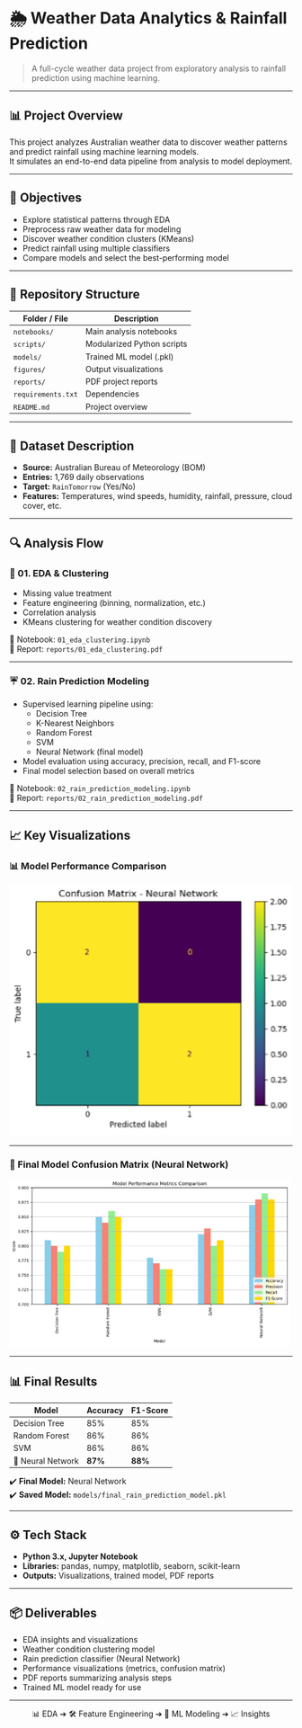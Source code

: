 # 🌦️ Weather Data Analytics & Rainfall Prediction

> A full-cycle weather data project from exploratory analysis to rainfall prediction using machine learning.

---

## 📊 Project Overview

This project analyzes Australian weather data to discover weather patterns and predict rainfall using machine learning models.  
It simulates an end-to-end data pipeline from analysis to model deployment.

---

## 🎯 Objectives

- Explore statistical patterns through EDA
- Preprocess raw weather data for modeling
- Discover weather condition clusters (KMeans)
- Predict rainfall using multiple classifiers
- Compare models and select the best-performing model

---

## 📂 Repository Structure

| Folder / File                 | Description                                          |
|-------------------------------|------------------------------------------------------|
| `notebooks/`                  | Main analysis notebooks                              |
| `scripts/`                    | Modularized Python scripts                           |
| `models/`                     | Trained ML model (.pkl)                              |
| `figures/`                    | Output visualizations                                |
| `reports/`                    | PDF project reports                                  |
| `requirements.txt`            | Dependencies                                         |
| `README.md`                   | Project overview                                     |

---

## 🧩 Dataset Description

- **Source:** Australian Bureau of Meteorology (BOM)  
- **Entries:** 1,769 daily observations  
- **Target:** `RainTomorrow` (Yes/No)  
- **Features:** Temperatures, wind speeds, humidity, rainfall, pressure, cloud cover, etc.

---

## 🔍 Analysis Flow

### 🧪 01. EDA & Clustering

- Missing value treatment
- Feature engineering (binning, normalization, etc.)
- Correlation analysis
- KMeans clustering for weather condition discovery

📄 Notebook: `01_eda_clustering.ipynb`  
📄 Report: `reports/01_eda_clustering.pdf`

---

### ☔️ 02. Rain Prediction Modeling

- Supervised learning pipeline using:
  - Decision Tree
  - K-Nearest Neighbors
  - Random Forest
  - SVM
  - Neural Network (final model)
- Model evaluation using accuracy, precision, recall, and F1-score
- Final model selection based on overall metrics

📄 Notebook: `02_rain_prediction_modeling.ipynb`  
📄 Report: `reports/02_rain_prediction_modeling.pdf`

---

## 📈 Key Visualizations

### 📊 Model Performance Comparison

<img src="images/modeling/Picture18.png" width="600">

---

### 🎯 Final Model Confusion Matrix (Neural Network)

<img src="images/modeling/Picture17.png" width="500">

---

## 📊 Final Results

| Model             | Accuracy | F1-Score |
|-------------------|----------|----------|
| Decision Tree     | 85%      | 85%      |
| Random Forest     | 86%      | 86%      |
| SVM               | 86%      | 86%      |
| 🌟 Neural Network | **87%**  | **88%**  |

✔️ **Final Model:** Neural Network  
✔️ **Saved Model:** `models/final_rain_prediction_model.pkl`

---

## ⚙️ Tech Stack

- **Python 3.x, Jupyter Notebook**
- **Libraries:** pandas, numpy, matplotlib, seaborn, scikit-learn
- **Outputs:** Visualizations, trained model, PDF reports

---

## 📦 Deliverables

- EDA insights and visualizations
- Weather condition clustering model
- Rain prediction classifier (Neural Network)
- Performance visualizations (metrics, confusion matrix)
- PDF reports summarizing analysis steps
- Trained ML model ready for use

---

<p align="center">
  📊 EDA ➔ 🛠️ Feature Engineering ➔ 🤖 ML Modeling ➔ 📈 Insights
</p>
